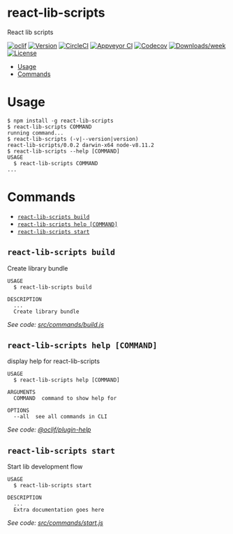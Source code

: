 react-lib-scripts
=================

React lib scripts

[![oclif](https://img.shields.io/badge/cli-oclif-brightgreen.svg)](https://oclif.io)
[![Version](https://img.shields.io/npm/v/react-lib-scripts.svg)](https://npmjs.org/package/react-lib-scripts)
[![CircleCI](https://circleci.com/gh/antonybudianto/react-lib-scripts/tree/master.svg?style=shield)](https://circleci.com/gh/antonybudianto/react-lib-scripts/tree/master)
[![Appveyor CI](https://ci.appveyor.com/api/projects/status/github/antonybudianto/react-lib-scripts?branch=master&svg=true)](https://ci.appveyor.com/project/antonybudianto/react-lib-scripts/branch/master)
[![Codecov](https://codecov.io/gh/antonybudianto/react-lib-scripts/branch/master/graph/badge.svg)](https://codecov.io/gh/antonybudianto/react-lib-scripts)
[![Downloads/week](https://img.shields.io/npm/dw/react-lib-scripts.svg)](https://npmjs.org/package/react-lib-scripts)
[![License](https://img.shields.io/npm/l/react-lib-scripts.svg)](https://github.com/antonybudianto/react-lib-scripts/blob/master/package.json)

<!-- toc -->
* [Usage](#usage)
* [Commands](#commands)
<!-- tocstop -->
# Usage
<!-- usage -->
```sh-session
$ npm install -g react-lib-scripts
$ react-lib-scripts COMMAND
running command...
$ react-lib-scripts (-v|--version|version)
react-lib-scripts/0.0.2 darwin-x64 node-v8.11.2
$ react-lib-scripts --help [COMMAND]
USAGE
  $ react-lib-scripts COMMAND
...
```
<!-- usagestop -->
# Commands
<!-- commands -->
* [`react-lib-scripts build`](#react-lib-scripts-build)
* [`react-lib-scripts help [COMMAND]`](#react-lib-scripts-help-command)
* [`react-lib-scripts start`](#react-lib-scripts-start)

## `react-lib-scripts build`

Create library bundle

```
USAGE
  $ react-lib-scripts build

DESCRIPTION
  ...
  Create library bundle
```

_See code: [src/commands/build.js](https://github.com/antonybudianto/react-lib-scripts/blob/v0.0.2/src/commands/build.js)_

## `react-lib-scripts help [COMMAND]`

display help for react-lib-scripts

```
USAGE
  $ react-lib-scripts help [COMMAND]

ARGUMENTS
  COMMAND  command to show help for

OPTIONS
  --all  see all commands in CLI
```

_See code: [@oclif/plugin-help](https://github.com/oclif/plugin-help/blob/v2.0.5/src/commands/help.ts)_

## `react-lib-scripts start`

Start lib development flow

```
USAGE
  $ react-lib-scripts start

DESCRIPTION
  ...
  Extra documentation goes here
```

_See code: [src/commands/start.js](https://github.com/antonybudianto/react-lib-scripts/blob/v0.0.2/src/commands/start.js)_
<!-- commandsstop -->
